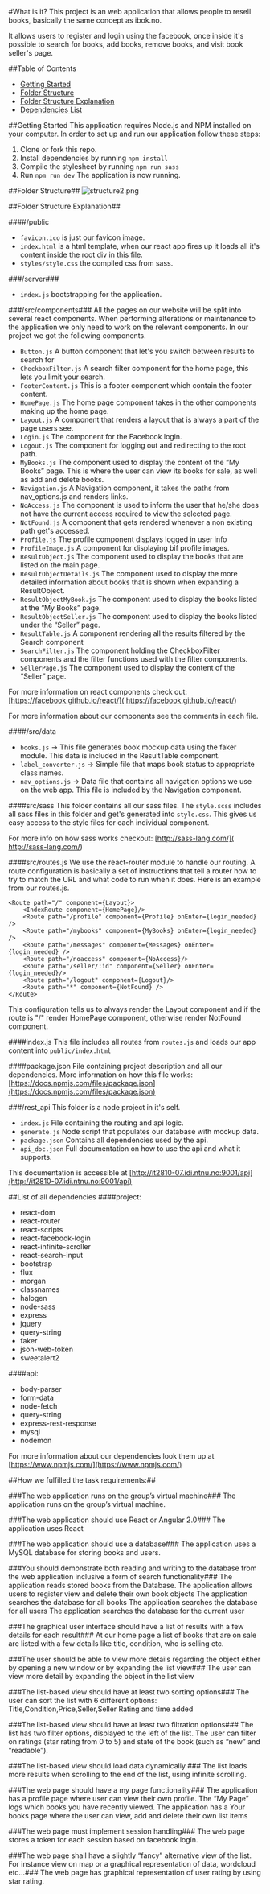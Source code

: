 #What is it?
This project is an web application that allows people to resell books, basically the same concept as ibok.no.

It allows users to register and login using the facebook, once inside it's possible to search for books, add books, remove books, and visit book seller's page. 

##Table of Contents
* [Getting Started](https://bitbucket.org/trondaal/it2810-07-oppgave-3/overview#markdown-header-getting-started)
* [Folder Structure](https://bitbucket.org/trondaal/it2810-07-oppgave-3/overview#markdown-header-folder-structure)
* [Folder Structure Explanation](https://bitbucket.org/trondaal/it2810-07-oppgave-3/overview#markdown-header-folder-structure-explanation)
* [Dependencies List](https://bitbucket.org/trondaal/it2810-07-oppgave-3/overview#markdown-header-list-of-all-dependencies)

##Getting Started
This application requires Node.js and NPM installed on your computer.
In order to set up and run our application follow these steps:

 1. Clone or fork this repo.
 2. Install dependencies by running ```npm install```
 3. Compile the stylesheet by running ```npm run sass```
 4. Run ```npm run dev``` The application is now running.


##Folder Structure##
![structure2.png](https://bitbucket.org/repo/6bKr4j/images/462258600-structure2.png)

##Folder Structure Explanation##

####/public
* ```favicon.ico``` is just our favicon image.
* ```index.html``` is a html template, when our react app fires up it loads all it's content inside the root div in this file.
* ```styles/style.css``` the compiled css from sass.

###/server###
* ```index.js``` bootstrapping for the application.

###/src/components###
All the pages on our website will be split into several react components.
When performing alterations or maintenance to the application we only need to work on the relevant components.
In our project we got the following components.

* ```Button.js``` A button component that let's you switch between results to search for
* ```CheckboxFilter.js``` A search filter component for the home page, this lets you limit your search.
* ```FooterContent.js``` This is a footer component which contain the footer content.
* ```HomePage.js``` The home page component takes in the other components making up the home page.
* ```Layout.js``` A component that renders a layout that is always a part of the page users see.
* ```Login.js``` The component for the Facebook login.
* ```Logout.js``` The component for logging out and redirecting to the root path.
* ```MyBooks.js``` The component used to display the content of the “My Books” page. This is where the user can view its books for sale, as well as add and delete books.
* ```Navigation.js``` A Navigation component, it takes the paths from nav_options.js and renders links.
* ```NoAccess.js``` The component is used to inform the user that he/she does not have the current access required to view the selected page.
* ```NotFound.js``` A component that gets rendered whenever a non existing path get's accessed.
* ```Profile.js``` The profile component displays logged in user info
* ```ProfileImage.js``` A component for displaying bif profile images.
* ```ResultObject.js``` The component used to display the books that are listed on the main page.
* ```ResultObjectDetails.js``` The component used to display the more detailed information about books that is shown when expanding a ResultObject.
* ```ResultObjectMyBook.js``` The component used to display the books listed at the “My Books” page.
* ```ResultObjectSeller.js``` The component used to display the books listed under the “Seller” page.
* ```ResultTable.js``` A component rendering all the results filtered by the Search component
* ```SearchFilter.js``` The component holding the CheckboxFilter components and the filter functions used with the filter components.
* ```SellerPage.js``` The component used to display the content of the “Seller” page.

For more information on react components check out: [https://facebook.github.io/react/]( https://facebook.github.io/react/)

For more information about our components see the comments in each file.


####/src/data
* ```books.js``` -> This file generates book mockup data using the faker module. This data is included in the ResultTable component.
* ```label_converter.js``` -> Simple file that maps book status to appropriate class names.
* ```nav_options.js``` -> Data file that contains all navigation options we use on the web app. This file is included by the Navigation component.

####src/sass
This folder contains all our sass files.
The ```style.scss``` includes all sass files in this folder and get's generated into ```style.css```. This gives us easy access to the style files for each individual component.

For more info on how sass works checkout: [http://sass-lang.com/]( http://sass-lang.com/)

####src/routes.js
We use the react-router module to handle our routing. A route configuration is basically a set of instructions that tell a router how to try to match the URL and what code to run when it does. Here is an example from our routes.js.

```
<Route path="/" component={Layout}>
    <IndexRoute component={HomePage}/>
    <Route path="/profile" component={Profile} onEnter={login_needed} />
    <Route path="/mybooks" component={MyBooks} onEnter={login_needed} />
    <Route path="/messages" component={Messages} onEnter={login_needed} />
    <Route path="/noaccess" component={NoAccess}/>
    <Route path="/seller/:id" component={Seller} onEnter={login_needed}/>
    <Route path="/logout" component={Logout}/>
    <Route path="*" component={NotFound} />
</Route>
```
This configuration tells us to always render the Layout component and if the route is "/" render HomePage component, otherwise render NotFound component.

####index.js
This file includes all routes from ```routes.js``` and loads our app content into ```public/index.html```


####package.json
File containing project description and all our dependencies.
More information on how this file works: [https://docs.npmjs.com/files/package.json](https://docs.npmjs.com/files/package.json)

###/rest_api  This folder is a node project in it's self.
* ```index.js``` File containing the routing and api logic.
* ```generate.js``` Node script that populates our database with mockup data.
* ```package.json``` Contains all dependencies used by the api.
* ```api_doc.json``` Full documentation on how to use the api and what it supports.

This documentation is accessible at [http://it2810-07.idi.ntnu.no:9001/api](http://it2810-07.idi.ntnu.no:9001/api)


##List of all dependencies
####project:

* react-dom
* react-router
* react-scripts
* react-facebook-login
* react-infinite-scroller
* react-search-input
* bootstrap
* flux 
* morgan 
* classnames 
* halogen 
* node-sass 
* express 
* jquery 
* query-string 
* faker
* json-web-token 
* sweetalert2

####api:

* body-parser
* form-data
* node-fetch
* query-string
* express-rest-response
* mysql
* nodemon

For more information about our dependencies look them up at  [https://www.npmjs.com/](https://www.npmjs.com/)


##How we fulfilled the task requirements:##


###The web application runs on the group’s virtual machine###
The application runs on the group’s virtual machine.


###The web application should use React or Angular 2.0###
The application uses React


###The web application should use a database###
The application uses a MySQL database for storing books and users.


###You should demonstrate both reading and writing to the database from the web application inclusive a form of search functionality###
The application reads stored books from the Database.
The application allows users to register view and delete their own book objects
The application searches the database for all books
The application searches the database for all users
The application searches the database for the current user


###The graphical user interface should have a list of results with a few details for each result###
At our home page a list of books that are on sale are listed with a few details like title, condition, who is selling etc.


###The user should be able to view more details regarding the object either by opening a new window or by expanding the list view###
The user can view more detail by expanding the object in the list view

###The list-based view should have at least two sorting options###
 The user can sort the list with 6 different options:
Title,Condition,Price,Seller,Seller Rating and time added


###The list-based view should have at least two filtration options### 
The list has two filter options, displayed to the left of the list. The user can filter on ratings (star rating from 0 to 5) and state of the book (such as “new” and “readable”).


###The list-based view should load data dynamically ###
The list loads more results when scrolling to the end of the list, using infinite scrolling.


###The web page should have a my page functionality###
The application has a profile page where user can view their own profile.
The “My Page” logs which books you have recently viewed.
The application has a Your books page where the user can view, add and delete their own list items


###The web page must implement session handling###
The web page stores a token for each session based on facebook login.


###The web page shall have a slightly “fancy” alternative view of the list. For instance view on map or a graphical representation of data, wordcloud etc...###
The web page has graphical representation of user rating by using star rating.